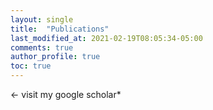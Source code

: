 ```yaml
---
layout: single
title:  "Publications"
last_modified_at: 2021-02-19T08:05:34-05:00
comments: true
author_profile: true
toc: true
---
```


 <- visit my google scholar*


